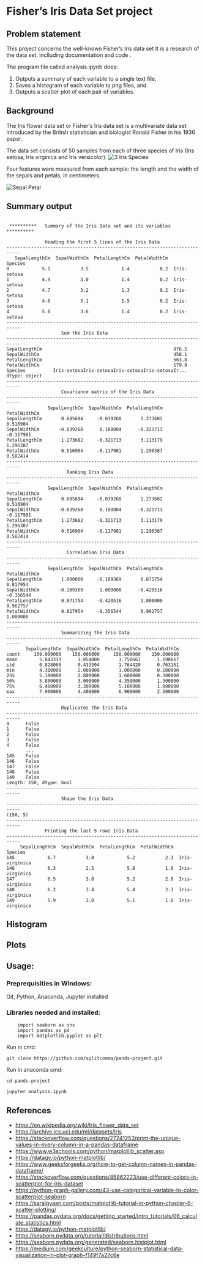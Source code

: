 # Fisher’s Iris Data Set project

## Problem statement

This project concerns the well-known Fisher’s Iris data set It is a research of the data set, inclluding documentation and code .

The program file called analysis.ipynb does: 

1. Outputs a summary of each variable to a single text file,  
2. Saves a histogram of each variable to png files, and  
3. Outputs a scatter plot of each pair of variables.

## Background

The Iris flower data set or Fisher's Iris data set is a multivariate data set introduced by the British statistician and biologist Ronald Fisher in his 1936 paper. 

The data set consists of 50 samples from each of three species of Iris (Iris setosa, Iris virginica and Iris versicolor). 
![3 Iris Species](images\iris_classes.png)

Four features were measured from each sample: the length and the width of the sepals and petals, in centimeters.

![Sepal Petal](images\sepal_petal.png)

## Summary output


```

 **********   Summary of the Iris Data set and its variables  **********   

              Heading the first 5 lines of the Iris Data
---------------------------------------------------------------------------
   SepalLengthCm  SepalWidthCm  PetalLengthCm  PetalWidthCm      Species
0            5.1           3.5            1.4           0.2  Iris-setosa
1            4.9           3.0            1.4           0.2  Iris-setosa
2            4.7           3.2            1.3           0.2  Iris-setosa
3            4.6           3.1            1.5           0.2  Iris-setosa
4            5.0           3.6            1.4           0.2  Iris-setosa
---------------------------------------------------------------------------
                    Sum the Iris Data
---------------------------------------------------------------------------
SepalLengthCm                                                876.5
SepalWidthCm                                                 458.1
PetalLengthCm                                                563.8
PetalWidthCm                                                 179.8
Species          Iris-setosaIris-setosaIris-setosaIris-setosaIr...
dtype: object
---------------------------------------------------------------------------
                    Covariance matrix of the Iris Data
---------------------------------------------------------------------------
               SepalLengthCm  SepalWidthCm  PetalLengthCm  PetalWidthCm
SepalLengthCm       0.685694     -0.039268       1.273682      0.516904
SepalWidthCm       -0.039268      0.188004      -0.321713     -0.117981
PetalLengthCm       1.273682     -0.321713       3.113179      1.296387
PetalWidthCm        0.516904     -0.117981       1.296387      0.582414
---------------------------------------------------------------------------
                      Ranking Iris Data
---------------------------------------------------------------------------
               SepalLengthCm  SepalWidthCm  PetalLengthCm  PetalWidthCm
SepalLengthCm       0.685694     -0.039268       1.273682      0.516904
SepalWidthCm       -0.039268      0.188004      -0.321713     -0.117981
PetalLengthCm       1.273682     -0.321713       3.113179      1.296387
PetalWidthCm        0.516904     -0.117981       1.296387      0.582414
---------------------------------------------------------------------------
                      Correlation Iris Data
---------------------------------------------------------------------------
               SepalLengthCm  SepalWidthCm  PetalLengthCm  PetalWidthCm
SepalLengthCm       1.000000     -0.109369       0.871754      0.817954
SepalWidthCm       -0.109369      1.000000      -0.420516     -0.356544
PetalLengthCm       0.871754     -0.420516       1.000000      0.962757
PetalWidthCm        0.817954     -0.356544       0.962757      1.000000
---------------------------------------------------------------------------
                    Summarizing the Iris Data
---------------------------------------------------------------------------
       SepalLengthCm  SepalWidthCm  PetalLengthCm  PetalWidthCm
count     150.000000    150.000000     150.000000    150.000000
mean        5.843333      3.054000       3.758667      1.198667
std         0.828066      0.433594       1.764420      0.763161
min         4.300000      2.000000       1.000000      0.100000
25%         5.100000      2.800000       1.600000      0.300000
50%         5.800000      3.000000       4.350000      1.300000
75%         6.400000      3.300000       5.100000      1.800000
max         7.900000      4.400000       6.900000      2.500000
---------------------------------------------------------------------------
                    Duplicates the Iris Data
---------------------------------------------------------------------------
0      False
1      False
2      False
3      False
4      False
       ...  
145    False
146    False
147    False
148    False
149    False
Length: 150, dtype: bool
---------------------------------------------------------------------------
                    Shape the Iris Data
---------------------------------------------------------------------------
(150, 5)
---------------------------------------------------------------------------
              Printing the last 5 rows Iris Data
---------------------------------------------------------------------------
     SepalLengthCm  SepalWidthCm  PetalLengthCm  PetalWidthCm         Species
145            6.7           3.0            5.2           2.3  Iris-virginica
146            6.3           2.5            5.0           1.9  Iris-virginica
147            6.5           3.0            5.2           2.0  Iris-virginica
148            6.2           3.4            5.4           2.3  Iris-virginica
149            5.9           3.0            5.1           1.8  Iris-virginica
```

## Histogram

## Plots

## Usage:

### Preprequisities in Windows:
Git, Python, Anaconda, Jupyter installed

### Libraries needed and installed:
```
    import seaborn as sns
    import pandas as pd
    import matplotlib.pyplot as plt 
```    

Run in  cmd:
```
git clone https://github.com/splitcomma/pands-project.git
```

Run in anaconda cmd:
```
cd pands-project
```
```
jupyter analysis.ipynb
```

## References
- https://en.wikipedia.org/wiki/Iris_flower_data_set
- https://archive.ics.uci.edu/ml/datasets/iris
- https://stackoverflow.com/questions/27241253/print-the-unique-values-in-every-column-in-a-pandas-dataframe
- https://www.w3schools.com/python/matplotlib_scatter.asp
- https://datagy.io/python-matplotlib/
- https://www.geeksforgeeks.org/how-to-get-column-names-in-pandas-dataframe/
- https://stackoverflow.com/questions/45862223/use-different-colors-in-scatterplot-for-iris-dataset
- https://python-graph-gallery.com/43-use-categorical-variable-to-color-scatterplot-seaborn
- https://saralgyaan.com/posts/matplotlib-tutorial-in-python-chapter-6-scatter-plotting/
- https://pandas.pydata.org/docs/getting_started/intro_tutorials/06_calculate_statistics.html
- https://datagy.io/python-matplotlib/
- https://seaborn.pydata.org/tutorial/distributions.html
- https://seaborn.pydata.org/generated/seaborn.histplot.html
- https://medium.com/geekculture/python-seaborn-statistical-data-visualization-in-plot-graph-f149f7a27c6e
